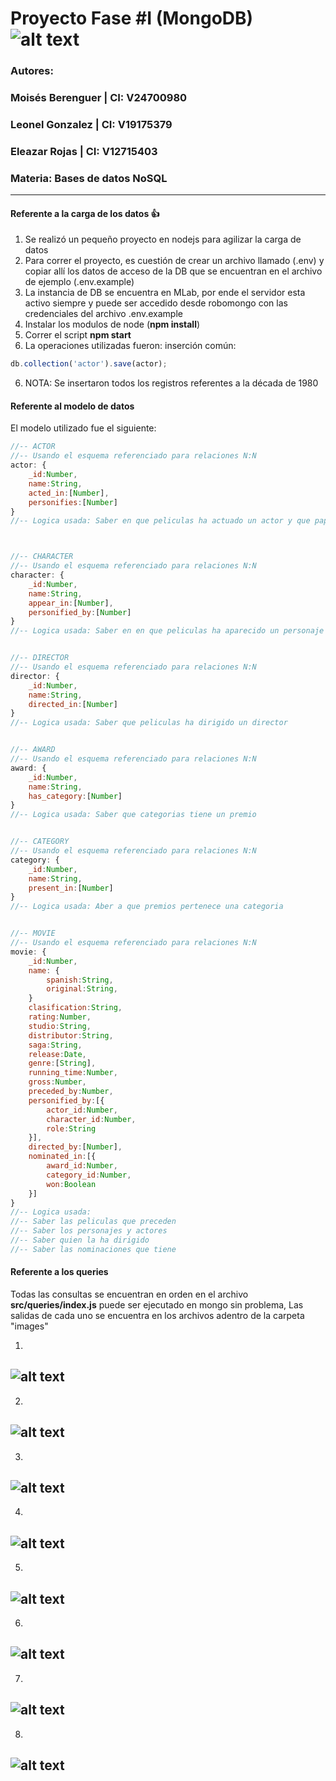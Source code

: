# **Proyecto Fase #I (MongoDB)**  ![alt text][logo]
### Autores: 
### Moisés Berenguer  |  CI: V24700980
### Leonel Gonzalez  |  CI: V19175379
### Eleazar Rojas  |  CI: V12715403
### Materia: Bases de datos NoSQL
---

#### Referente a la carga de los datos :+1:
1. Se realizó un pequeño proyecto en nodejs para agilizar la carga de datos
2. Para correr el proyecto, es cuestión de crear un archivo llamado (.env) y copiar allí los datos de acceso de la DB que se encuentran en el archivo de ejemplo (.env.example)
4. La instancia de DB se encuentra en MLab, por ende el servidor esta activo siempre y puede ser accedido desde robomongo con las credenciales del archivo .env.example
3. Instalar los modulos de node (**npm install**)
4. Correr el script **npm start**
5. La operaciones utilizadas fueron: inserción común:

```javascript
db.collection('actor').save(actor);
```
6. NOTA: Se insertaron todos los registros referentes a la década de 1980

#### Referente al modelo de datos
El modelo utilizado fue el siguiente:

```javascript
//-- ACTOR
//-- Usando el esquema referenciado para relaciones N:N
actor: {
    _id:Number,
    name:String,
    acted_in:[Number],
    personifies:[Number]
}
//-- Logica usada: Saber en que peliculas ha actuado un actor y que papeles a representado



//-- CHARACTER
//-- Usando el esquema referenciado para relaciones N:N
character: {
    _id:Number,
    name:String,
    appear_in:[Number],
    personified_by:[Number]
}
//-- Logica usada: Saber en en que peliculas ha aparecido un personaje y quien a actuado a ese personaje


//-- DIRECTOR
//-- Usando el esquema referenciado para relaciones N:N
director: {
    _id:Number,
    name:String,
    directed_in:[Number]
}
//-- Logica usada: Saber que peliculas ha dirigido un director


//-- AWARD
//-- Usando el esquema referenciado para relaciones N:N
award: {
    _id:Number,
    name:String,
    has_category:[Number]
}
//-- Logica usada: Saber que categorias tiene un premio


//-- CATEGORY
//-- Usando el esquema referenciado para relaciones N:N
category: {
    _id:Number,
    name:String,
    present_in:[Number]
}
//-- Logica usada: Aber a que premios pertenece una categoria


//-- MOVIE
//-- Usando el esquema referenciado para relaciones N:N
movie: {
    _id:Number,
    name: {
        spanish:String,
        original:String,
    }
    clasification:String,
    rating:Number,
    studio:String,
    distributor:String,
    saga:String,
    release:Date,
    genre:[String],
    running_time:Number,
    gross:Number,
    preceded_by:Number,
    personified_by:[{
        actor_id:Number,
        character_id:Number,
        role:String
    }],
    directed_by:[Number],
    nominated_in:[{
        award_id:Number,
        category_id:Number,
        won:Boolean
    }]
}
//-- Logica usada: 
//-- Saber las peliculas que preceden
//-- Saber los personajes y actores
//-- Saber quien la ha dirigido
//-- Saber las nominaciones que tiene

```


#### Referente a los queries
Todas las consultas se encuentran en orden en el archivo **src/queries/index.js** puede ser ejecutado en mongo sin problema, Las salidas de cada uno se encuentra en los archivos adentro de la carpeta "images"

1. 
![alt text][Q1]
---

2. 
![alt text][Q2]
---

3. 
![alt text][Q3]
---

4. 
![alt text][Q4]
---

5. 
![alt text][Q5]
---

6. 
![alt text][Q6]
---

7. 
![alt text][Q7]
---

8. 
![alt text][Q8]
---


[logo]: https://webassets.mongodb.com/_com_assets/global/mongodb-logo-white.png "MongoDB"

[Q1]: images/Q1.png
[Q2]: images/Q2.png
[Q3]: images/Q3.png
[Q4]: images/Q4.png
[Q5]: images/Q5.png
[Q6]: images/Q6.png
[Q7]: images/Q7.png
[Q8]: images/Q8.png